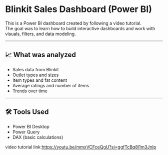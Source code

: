 # Blinkit Sales Dashboard (Power BI)

This is a Power BI dashboard created by following a video tutorial.  
The goal was to learn how to build interactive dashboards and work with visuals, filters, and data modeling.

---

## 📈 What was analyzed

- Sales data from Blinkit
- Outlet types and sizes
- Item types and fat content
- Average ratings and number of items
- Trends over time

---

## 🛠 Tools Used

- Power BI Desktop  
- Power Query  
- DAX (basic calculations)

video tutorial link:https://youtu.be/mmxVCFceQgU?si=ggfTcBq8l1m3JnIp
